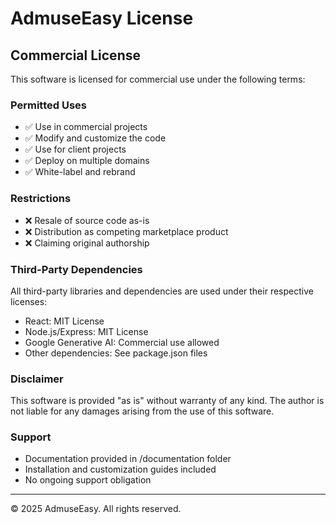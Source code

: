 # AdmuseEasy License

## Commercial License

This software is licensed for commercial use under the following terms:

### Permitted Uses
- ✅ Use in commercial projects
- ✅ Modify and customize the code
- ✅ Use for client projects
- ✅ Deploy on multiple domains
- ✅ White-label and rebrand

### Restrictions
- ❌ Resale of source code as-is
- ❌ Distribution as competing marketplace product
- ❌ Claiming original authorship

### Third-Party Dependencies
All third-party libraries and dependencies are used under their respective licenses:
- React: MIT License
- Node.js/Express: MIT License
- Google Generative AI: Commercial use allowed
- Other dependencies: See package.json files

### Disclaimer
This software is provided "as is" without warranty of any kind. The author is not liable for any damages arising from the use of this software.

### Support
- Documentation provided in /documentation folder
- Installation and customization guides included
- No ongoing support obligation

---

© 2025 AdmuseEasy. All rights reserved.
